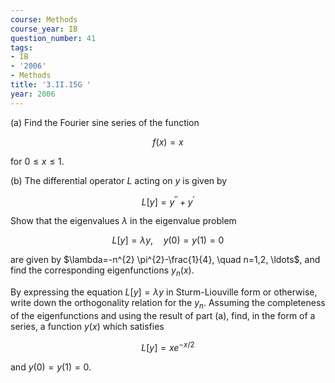 ```yaml
---
course: Methods
course_year: IB
question_number: 41
tags:
- IB
- '2006'
- Methods
title: '3.II.15G '
year: 2006
---
```



(a) Find the Fourier sine series of the function

$$f(x)=x$$

for $0 \leqslant x \leqslant 1$.

(b) The differential operator $L$ acting on $y$ is given by

$$L[y]=y^{\prime \prime}+y^{\prime}$$

Show that the eigenvalues $\lambda$ in the eigenvalue problem

$$L[y]=\lambda y, \quad y(0)=y(1)=0$$

are given by $\lambda=-n^{2} \pi^{2}-\frac{1}{4}, \quad n=1,2, \ldots$, and find the corresponding eigenfunctions $y_{n}(x)$.

By expressing the equation $L[y]=\lambda y$ in Sturm-Liouville form or otherwise, write down the orthogonality relation for the $y_{n}$. Assuming the completeness of the eigenfunctions and using the result of part (a), find, in the form of a series, a function $y(x)$ which satisfies

$$L[y]=x e^{-x / 2}$$

and $y(0)=y(1)=0$.